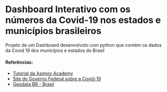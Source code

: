 # Dashboard Interativo com os números da Covid-19 nos estados e municípios brasileiros
Projeto de um Dashboard desenvolvido com python que contém os dados da Covid 19 dos municípios e estados do Brasil


#### Referências:
<ul>
  <li>
    <a href="https://asimov.academy/trilha-dashboards-com-python/?utm_source=youtube&utm_medium=video&utm_campaign=dash_covid_youtube">Tutorial da Asimov Academy</a>
  </li>
  <li>
    <a href="https://covid.saude.gov.br">Site do Governo Federal sobre a Covid-19</a>
  </li>
  <li>
    <a href="https://github.com/tbrugz/geodata-br">Geodata BR - Brasil</a>
  </li>
</ul>
